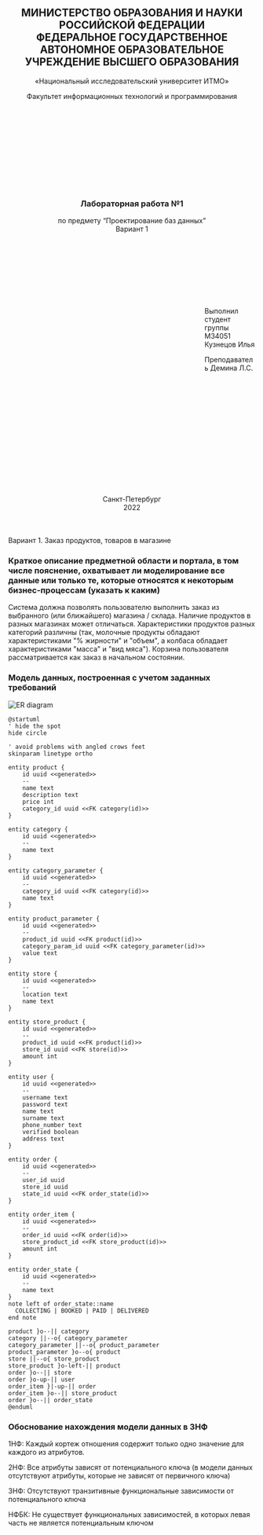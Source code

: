 <h2 style="text-align: center;">МИНИСТЕРСТВО ОБРАЗОВАНИЯ И НАУКИ<br/>РОССИЙСКОЙ ФЕДЕРАЦИИ<br/>
ФЕДЕРАЛЬНОЕ ГОСУДАРСТВЕННОЕ АВТОНОМНОЕ ОБРАЗОВАТЕЛЬНОЕ
УЧРЕЖДЕНИЕ ВЫСШЕГО ОБРАЗОВАНИЯ
</h2>

<p style="text-align: center;">«Национальный исследовательский университет ИТМО»</p>

<p style="text-align: center; margin-bottom: 200px">Факультет информационных технологий и программирования</p>

<h3 style="text-align: center;">Лабораторная работа №1</h3>

<p style="text-align: center; margin-bottom: 150px">по предмету “Проектирование баз данных”<br/>Вариант 1</p>

<p style="margin-left: 400px">Выполнил студент группы M34051<br/>
Кузнецов Илья</p>

<p style="margin-left: 400px; margin-bottom: 250px">Преподаватель Демина Л.С.</p>

<p style="text-align: center; margin-bottom: 50px">Санкт-Петербург<br/>2022</p>

Вариант 1. Заказ продуктов, товаров в магазине

### Краткое описание предметной области и портала, в том числе пояснение, охватывает ли моделирование все данные или только те, которые относятся к некоторым бизнес-процессам (указать к каким)

Система должна позволять пользователю выполнить заказ 
из выбранного (или ближайшего) магазина / склада.
Наличие продуктов в разных магазинах может отличаться.
Характеристики продуктов разных категорий различны 
(так, молочные продукты обладают характеристиками "% жирности" и "объем", а колбаса обладает характеристиками "масса" и "вид мяса"). 
Корзина пользователя рассматривается как заказ в начальном состоянии.

### Модель данных, построенная с учетом заданных требований

![ER diagram](img/lab1.svg)

```plantuml:lab1
@startuml
' hide the spot
hide circle

' avoid problems with angled crows feet
skinparam linetype ortho

entity product {
    id uuid <<generated>>
    --
    name text
    description text
    price int
    category_id uuid <<FK category(id)>>
}

entity category {
    id uuid <<generated>>
    --
    name text
}

entity category_parameter {
    id uuid <<generated>>
    --
    category_id uuid <<FK category(id)>>
    name text
}

entity product_parameter {
    id uuid <<generated>>
    --
    product_id uuid <<FK product(id)>>
    category_param_id uuid <<FK category_parameter(id)>>
    value text
}

entity store {
    id uuid <<generated>>
    --
    location text
    name text
}

entity store_product {
    id uuid <<generated>>
    --
    product_id uuid <<FK product(id)>>
    store_id uuid <<FK store(id)>>
    amount int
}

entity user {
    id uuid <<generated>>
    --
    username text
    password text
    name text
    surname text
    phone_number text
    verified boolean
    address text
}

entity order {
    id uuid <<generated>>
    --
    user_id uuid
    store_id uuid
    state_id uuid <<FK order_state(id)>>
}

entity order_item {
    id uuid <<generated>>
    --
    order_id uuid <<FK order(id)>>
    store_product_id <<FK store_product(id)>>
    amount int
}

entity order_state {
    id uuid <<generated>>
    --
    name text
}
note left of order_state::name
  COLLECTING | BOOKED | PAID | DELIVERED
end note

product }o--|| category
category ||--o{ category_parameter
category_parameter ||--o{ product_parameter
product_parameter }o--o{ product
store ||--o{ store_product
store_product }o-left-|| product
order }o--|| store
order }o-up-|| user
order_item }|-up-|| order
order_item }o--|| store_product
order }o--|| order_state
@enduml
```

### Обоснование нахождения модели данных в 3НФ

1НФ: Каждый кортеж отношения содержит только одно значение для каждого из атрибутов.

2НФ: Все атрибуты зависят от потенциального ключа (в модели данных отсутствуют атрибуты, которые не зависят от первичного ключа)

3НФ: Отсутствуют транзитивные функциональные зависимости от потенциального ключа

НФБК: Не существует функциональных зависимостей, в которых левая часть не является потенциальным ключом
